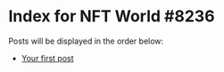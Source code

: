# Index for NFT World #8236
Posts will be displayed in the order below:

- [Your first post](./001-first.md)

